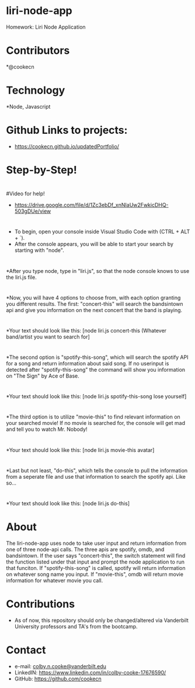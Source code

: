 # liri-node-app
Homework: Liri Node Application

#

# Contributors
*@cookecn

#

# Technology
*Node, Javascript

#

# Github Links to projects:

* https://cookecn.github.io/updatedPortfolio/

#

# Step-by-Step!

#

#Video for help!

* https://drive.google.com/file/d/1Zc3ebDf_xnNIaUw2FwkicDHQ-503gDUe/view

#

* To begin, open your console inside Visual Studio Code with (CTRL + ALT + `).
* After the console appears, you will be able to start your search by starting with "node".

#

*After you type node, type in "liri.js", so that the node console knows to use the liri.js file. 

#

*Now, you will have 4 options to choose from, with each option granting you different results. The first: "concert-this" will search the bandsintown api and give you information on the next concert that the band is playing.
#
*Your text should look like this: [node liri.js concert-this (Whatever band/artist you want to search for]

#

*The second option is "spotify-this-song", which will search the spotify API for a song and return information about said song. If no userinput is detected after "spotify-this-song" the command will show you information on "The Sign" by Ace of Base.

#

*Your text should look like this: [node liri.js spotify-this-song lose yourself]

#

*The third option is to utilize "movie-this" to find relevant information on your searched movie! If no movie is searched for, the console will get mad and tell you to watch Mr. Nobody!

#

*Your text should look like this: [node liri.js movie-this avatar]

#

*Last but not least, "do-this", which tells the console to pull the information from a seperate file and use that information to search the spotify api. Like so...

#

*Your text should look like this: [node liri.js do-this]


# About
The liri-node-app uses node to take user input and return information from one of three node-api calls. The three apis are spotify, omdb, and bandsintown. If the user says "concert-this", the switch statement will find the function listed under that input and prompt the node application to run that funciton. If "spotify-this-song" is called, spotify will return information on whatever song name you input. If "movie-this", omdb will return movie information for whatever movie you call. 

# Contributions
* As of now, this repository should only be changed/altered via Vanderbilt University professors and TA's from the bootcamp.

# Contact
* e-mail: colby.n.cooke@vanderbilt.edu
* LinkedIN: https://www.linkedin.com/in/colby-cooke-17676590/
* GitHub: https://github.com/cookecn
